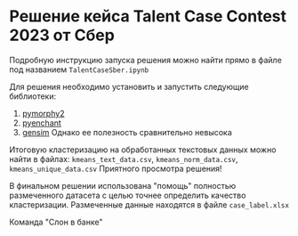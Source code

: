 # Решение кейса Talent Case Contest 2023 от Сбер

Подробную инструкцию запуска решения можно найти прямо в файле под названием `TalentCaseSber.ipynb`

Для решения необходимо установить и запустить следующие библиотеки:
1. [pymorphy2](https://pypi.org/project/pymorphy3/)
2. [pyenchant](https://pyenchant.github.io/pyenchant/install.html)
3. [gensim](https://pypi.org/project/gensim/) Однако ее полезность сравнительно невысока

Итоговую кластеризацию на обработанных текстовых данных можно найти в файлах: `kmeans_text_data.csv`, `kmeans_norm_data.csv`, `kmeans_unique_data.csv` 
Приятного просмотра решения!

В финальном решении использована "помощь" полностью размеченного датасета с целью точнее определить качество кластеризации. Размеченные данные находятся в файле `case_label.xlsx`

Команда "Слон в банке"

